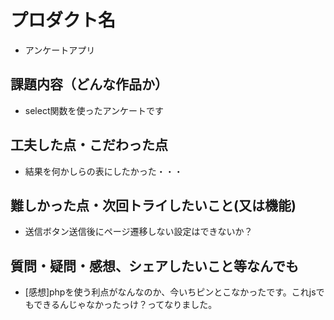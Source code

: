 # プロダクト名

- アンケートアプリ

## 課題内容（どんな作品か）

- select関数を使ったアンケートです

## 工夫した点・こだわった点

- 結果を何かしらの表にしたかった・・・

## 難しかった点・次回トライしたいこと(又は機能)

- 送信ボタン送信後にページ遷移しない設定はできないか？

## 質問・疑問・感想、シェアしたいこと等なんでも

- [感想]phpを使う利点がなんなのか、今いちピンとこなかったです。これjsでもできるんじゃなかったっけ？ってなりました。